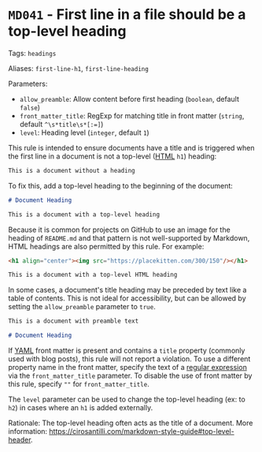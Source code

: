 # `MD041` - First line in a file should be a top-level heading

Tags: `headings`

Aliases: `first-line-h1`, `first-line-heading`

Parameters:

- `allow_preamble`: Allow content before first heading (`boolean`, default
  `false`)
- `front_matter_title`: RegExp for matching title in front matter (`string`,
  default `^\s*title\s*[:=]`)
- `level`: Heading level (`integer`, default `1`)

This rule is intended to ensure documents have a title and is triggered when
the first line in a document is not a top-level ([HTML][HTML] `h1`) heading:

```markdown
This is a document without a heading
```

To fix this, add a top-level heading to the beginning of the document:

```markdown
# Document Heading

This is a document with a top-level heading
```

Because it is common for projects on GitHub to use an image for the heading of
`README.md` and that pattern is not well-supported by Markdown, HTML headings
are also permitted by this rule. For example:

```markdown
<h1 align="center"><img src="https://placekitten.com/300/150"/></h1>

This is a document with a top-level HTML heading
```

In some cases, a document's title heading may be preceded by text like a table
of contents. This is not ideal for accessibility, but can be allowed by setting
the `allow_preamble` parameter to `true`.

```markdown
This is a document with preamble text

# Document Heading
```

If [YAML][YAML] front matter is present and contains a `title` property
(commonly used with blog posts), this rule will not report a violation. To use a
different property name in the front matter, specify the text of a [regular
expression][RegExp] via the `front_matter_title` parameter. To disable the use
of front matter by this rule, specify `""` for `front_matter_title`.

The `level` parameter can be used to change the top-level heading (ex: to `h2`)
in cases where an `h1` is added externally.

Rationale: The top-level heading often acts as the title of a document. More
information: <https://cirosantilli.com/markdown-style-guide#top-level-header>.

[HTML]: https://en.wikipedia.org/wiki/HTML
[RegExp]: https://developer.mozilla.org/en-US/docs/Web/JavaScript/Guide/Regular_expressions
[YAML]: https://en.wikipedia.org/wiki/YAML
